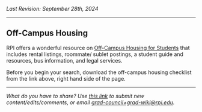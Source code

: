 _Last Revision: September 28th, 2024_

----------
## Off-Campus Housing

RPI offers a wonderful resource on [Off-Campus Housing for Students](https://sll.rpi.edu/campus-commons/campus-information-students) that includes rental listings, roommate/ sublet postings, a student guide and resources, bus information, and legal services.

Before you begin your search, download the off-campus housing checklist from the link above, right hand side of the page.


---
_What do you have to share? Use [this link](https://forms.office.com/r/vc4mzPFJLv) to submit new content/edits/comments, or email [grad-council+grad-wiki@rpi.edu](mailto:grad-council+grad-wiki@rpi.edu)._